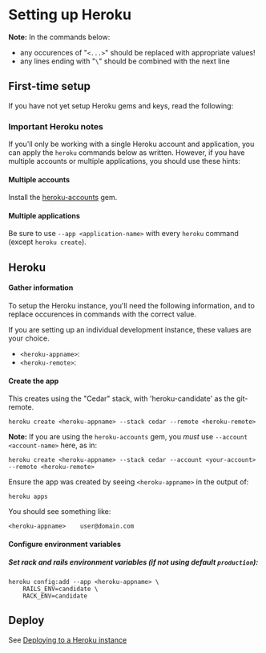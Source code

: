 
Setting up Heroku
=================

**Note:** In the commands below:

  * any occurences of "`<...>`" should be replaced with appropriate values!
  * any lines ending with "``\``" should be combined with the next line


First-time setup
----------------

If you have not yet setup Heroku gems and keys, read the following:

### Important Heroku notes

If you'll only be working with a single Heroku account and application, you can apply the `heroku` commands below as written.  However, if you have multiple accounts or multiple applications, you should use these hints:

#### Multiple accounts

Install the [heroku-accounts](https://github.com/ddollar/heroku-accounts) gem.

#### Multiple applications

Be sure to use `--app <application-name>` with every `heroku` command (except `heroku create`).


Heroku
------

#### Gather information

To setup the Heroku instance, you'll need the following information, and to replace occurences in commands with the correct value.

If you are setting up an individual development instance, these values are your choice.

- `<heroku-appname>`:
- `<heroku-remote>`:

#### Create the app

This creates using the "Cedar" stack, with 'heroku-candidate' as the git-remote.

    heroku create <heroku-appname> --stack cedar --remote <heroku-remote>

**Note:** If you are using the `heroku-accounts` gem, you *must* use `--account <account-name>` here, as in:

    heroku create <heroku-appname> --stack cedar --account <your-account> --remote <heroku-remote>

Ensure the app was created by seeing `<heroku-appname>` in the output of:

    heroku apps

You should see something like:

    <heroku-appname>    user@domain.com


#### Configure environment variables

##### Set rack and rails environment variables (if not using default `production`):

    heroku config:add --app <heroku-appname> \
        RAILS_ENV=candidate \
        RACK_ENV=candidate


Deploy
------

See [Deploying to a Heroku instance](heroku_deployment.html)


